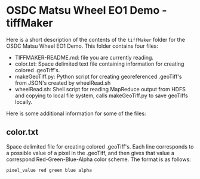 # OSDC Matsu Wheel EO1 Demo - tiffMaker

Here is a short description of the contents of the ```tiffMaker``` folder for the
OSDC Matsu Wheel EO1 Demo. This folder contains four files:
* TIFFMAKER-README.md: file you are currently reading.
* color.txt: Space delimited text file containing information for creating colored .geoTiff's.
* makeGeoTiff.py: Python script for creating georeferenced .geoTiff's from JSON's created by wheelRead.sh
* wheelRead.sh: Shell script for reading MapReduce output from HDFS and copying to local file system, calls makeGeoTiff.py to save geoTiffs locally.

Here is some additional information for some of the files:

## color.txt
Space delimited file for creating colored .geoTiff's. Each line corresponds to a possible
value of a pixel in the .geoTiff, and then gives that value a correspond Red-Green-Blue-Alpha
 color scheme.
The format is as follows:
```
pixel_value red green blue alpha
```

